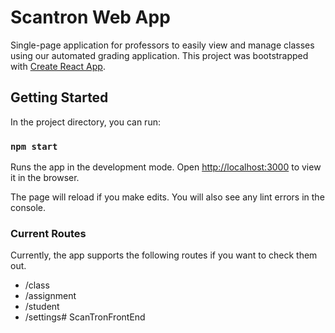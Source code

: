 # Scantron Web App

Single-page application for professors to easily view and manage classes using our automated grading application.
This project was bootstrapped with [Create React App](https://github.com/facebook/create-react-app).

## Getting Started

In the project directory, you can run:

### `npm start`

Runs the app in the development mode.
Open [http://localhost:3000](http://localhost:3000) to view it in the browser.

The page will reload if you make edits.
You will also see any lint errors in the console.

### Current Routes

Currently, the app supports the following routes if you want to check them out.

* /class
* /assignment
* /student
* /settings# ScanTronFrontEnd
